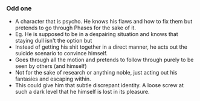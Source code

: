 ### Odd one
- A character that is psycho. He knows his flaws and how to fix them but pretends to go through Phases for the sake of it.
- Eg. He is supposed to be in a despairing situation and knows that staying dull isn't the option but
- Instead of getting his shit together in a direct manner, he acts out the suicide scenario to convince himself.
- Goes through all the motion and pretends to follow through purely to be seen by others (and himself)
- Not for the sake of research or anything noble, just acting out his fantasies and escaping within.
- This could give him that subtle discrepant identity. A loose screw at such a dark level that he himself is lost in its pleasure.